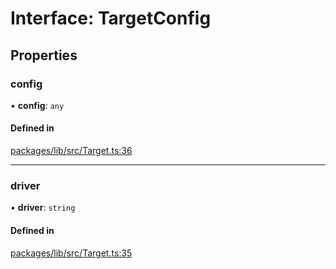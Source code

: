 # Interface: TargetConfig

## Properties

### config

• **config**: `any`

#### Defined in

[packages/lib/src/Target.ts:36](https://github.com/Knaackee/hotmig/blob/225169c/packages/lib/src/Target.ts#L36)

___

### driver

• **driver**: `string`

#### Defined in

[packages/lib/src/Target.ts:35](https://github.com/Knaackee/hotmig/blob/225169c/packages/lib/src/Target.ts#L35)
